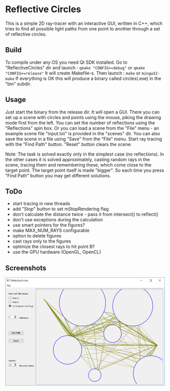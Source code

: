 Reflective Circles
==================

This is a simple 2D ray-tracer with an interactive GUI, written in C++, which
tries to find all possible light paths from one point to another through a set
of reflective circles.


Build
-----
To compile under any OS you need Qt SDK installed. Go to "ReflectiveCircles" dir
and launch :
`qmake "CONFIG+=debug"` or `qmake "CONFIG+=release"`
It will create Makefile-s. Then launch :
`make` or `mingw32-make`
If everything is OK this will produce a binary called circles(.exe) in the
"bin" subdir.


Usage
-----
Just start the binary from the release dir. It will open a GUI. There you
can set up a scene with circles and points using the mouse, piking the drawing
mode first from the left. You can set the number of reflections using the 
"Reflections" spin box. Or you can load a scene from the "File" menu - an
example scene file "input.txt" is provided in the "scenes" dir. You can also
save the scene in a file using "Save" from the "File" menu. Start ray tracing
with the "Find Path" button. "Reset" button clears the scene.

Note: The task is solved exactly only in the simplest case (no reflections). In
the other cases it is solved approximately, casting random rays in the scene,
tracing them and remembering these, which come close to the target point. The
target point itself is made "bigger". So each time you press "Find Path" button
you may get different solutions.


ToDo
----
- start tracing in new threads
- add "Stop" button to set mStopRendering flag
- don't calculate the distance twice - pass it from intersect() to reflect()
- don't use exceptions during the calculation
- use smart pointers for the figures?
- make MAX_NUM_RAYS configurable
- option to delete figures
- cast rays only to the figures
- optimize the closest rays to hit point B?
- use the GPU hardware (OpenGL, OpenCL)


Screenshots
-----------

![screenshot](https://github.com/akirov/ReflectiveCircles/raw/master/screenshot1.jpg)
